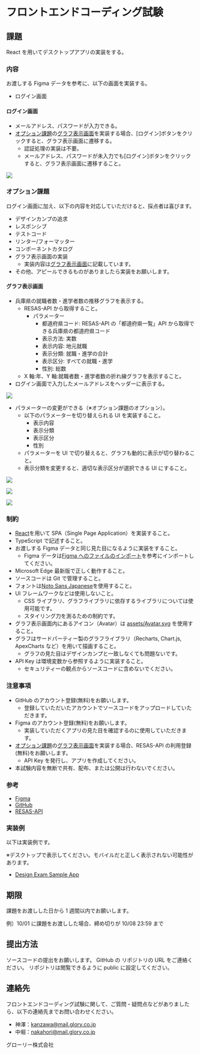 # フロントエンドコーディング試験

## 課題

React を用いてデスクトップアプリの実装をする。

### 内容

お渡しする Figma データを参考に、以下の画面を実装する。

- ログイン画面

#### ログイン画面

- メールアドレス、パスワードが入力できる。
- [オプション課題](#オプション課題)の[グラフ表示画面](#グラフ表示画面)を実装する場合、[ログイン]ボタンをクリックすると、グラフ表示画面に遷移する。
  - 認証処理の実装は不要。
  - メールアドレス、パスワードが未入力でも[ログイン]ボタンをクリックすると、グラフ表示画面に遷移すること。

![](./img/login_page.drawio.png)

### オプション課題

ログイン画面に加え、以下の内容を対応していただけると、採点者は喜びます。

- デザインカンプの追求
- レスポンシブ
- テストコード
- リンター/フォーマッター
- コンポーネントカタログ
- グラフ表示画面の実装
  - 実装内容は[グラフ表示画面](#グラフ表示画面)に記載しています。
- その他、アピールできるものがありましたら実装をお願いします。

#### グラフ表示画面

- 兵庫県の就職者数・進学者数の推移グラフを表示する。
  - RESAS-API から取得すること。
    - パラメーター
      - 都道府県コード: RESAS-API の「都道府県一覧」API から取得できる兵庫県の都道府県コード
      - 表示方法: 実数
      - 表示内容: 地元就職
      - 表示分類: 就職・進学の合計
      - 表示区分: すべての就職・進学
      - 性別: 総数
  - X 軸:年、Y 軸:就職者数・進学者数の折れ線グラフを表示すること。
- ログイン画面で入力したメールアドレスをヘッダーに表示する。

![](./img/graph_page.drawio.png)

- パラメーターの変更ができる（※オプション課題のオプション）。
  - 以下のパラメーターを切り替えられる UI を実装すること。
    - 表示内容
    - 表示分類
    - 表示区分
    - 性別
  - パラメーターを UI で切り替えると、グラフも動的に表示が切り替わること。
  - 表示分類を変更すると、適切な表示区分が選択できる UI にすること。

![](./img/graph_page_2.drawio.png)

![](./img/graph_page_3.drawio.png)

![](./img/graph_page_4.drawio.png)

### 制約

- [React](https://react.dev/)を用いて SPA（Single Page Application）を実装すること。
- TypeScript で記述すること。
- お渡しする Figma データと同じ見た目になるように実装をすること。
  - Figma データは[Figma へのファイルのインポート](https://help.figma.com/hc/ja/articles/360041003114-Figma%E3%81%B8%E3%81%AE%E3%83%95%E3%82%A1%E3%82%A4%E3%83%AB%E3%81%AE%E3%82%A4%E3%83%B3%E3%83%9D%E3%83%BC%E3%83%88)を参考にインポートしてください。
- Microsoft Edge 最新版で正しく動作すること。
- ソースコードは Git で管理すること。
- フォントは[Noto Sans Japanese](https://fonts.google.com/noto/specimen/Noto+Sans+JP)を使用すること。
- UI フレームワークなどは使用しないこと。
  - CSS ライブラリ、グラフライブラリに依存するライブラリについては使用可能です。
  - スタイリング力を測るための制約です。
- グラフ表示画面内にあるアイコン（Avatar）は [assets/Avatar.svg](./assets/Avatar.svg) を使用すること。
- グラフはサードパーティー製のグラフライブラリ（Recharts, Chart.js, ApexCharts など）を用いて描画すること。
  - グラフの見た目はデザインカンプと一致しなくても問題ないです。
- API Key は環境変数から参照するように実装すること。
  - セキュリティーの観点からソースコードに含めないでください。

### 注意事項

- GitHub のアカウント登録(無料)をお願いします。
  - 登録していただいたアカウントでソースコードをアップロードしていただきます。
- Figma のアカウント登録(無料)をお願いします。
  - 実装していただくアプリの見た目を確認するのに使用していただきます。
- [オプション課題](#オプション課題)の[グラフ表示画面](#グラフ表示画面)を実装する場合、RESAS-API の利用登録(無料)をお願いします。
  - API Key を発行し、アプリを作成してください。
- 本試験内容を無断で共有、配布、または公開は行わないでください。

### 参考

- [Figma](https://www.figma.com/ja/)
- [GitHub](https://github.com/)
- [RESAS-API](https://opendata.resas-portal.go.jp/)

### 実装例

以下は実装例です。

※デスクトップで表示してください。モバイルだと正しく表示されない可能性があります。

- [Design Exam Sample App](https://gux-rwlt.github.io/design-exam/)

## 期限

課題をお渡しした日から 1 週間以内でお願いします。

例）10/01 に課題をお渡しした場合、締め切りが 10/08 23:59 まで

## 提出方法

ソースコードの提出をお願いします。
GitHub の リポジトリの URL をご連絡ください。
リポジトリは閲覧できるように public に設定してください。

## 連絡先

フロントエンドコーディング試験に関して、ご質問・疑問点などがありましたら、以下の連絡先までお問い合わせください。

- 神澤：kanzawa@mail.glory.co.jp
- 中堀：nakahori@mail.glory.co.jp

グローリー株式会社
